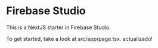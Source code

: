 # Firebase Studio

This is a NextJS starter in Firebase Studio.

To get started, take a look at src/app/page.tsx.
actualizado!